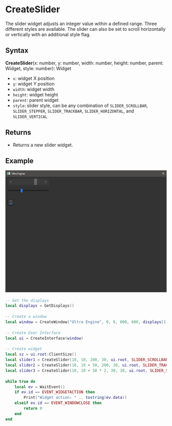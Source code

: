 # CreateSlider

The slider widget adjusts an integer value within a defined range. Three different styles are available. The slider can also be set to scroll horizontally or vertically with an additional style flag.

## Syntax

**CreateSlider**(x: number, y: number, width: number, height: number, parent: Widget, style: number): Widget

- `x`: widget X position
- `y`: widget Y position
- `width`: widget width
- `height`: widget height
- `parent`: parent widget
- `style`: slider style, can be any combination of `SLIDER_SCROLLBAR`, `SLIDER_STEPPER`, `SLIDER_TRACKBAR`, `SLIDER_HORIZONTAL`, and `SLIDER_VERTICAL`

## Returns

- Returns a new slider widget.

## Example

![CreateSlider](https://github.com/Leadwerks/Documentation/raw/master/Images/CreateSlider.png)

```lua
-- Get the displays
local displays = GetDisplays()

-- Create a window
local window = CreateWindow("Ultra Engine", 0, 0, 800, 600, displays[1])

-- Create User Interface
local ui = CreateInterface(window)

-- Create widget
local sz = ui.root:ClientSize()
local slider1 = CreateSlider(10, 10, 200, 30, ui.root, SLIDER_SCROLLBAR)
local slider2 = CreateSlider(10, 10 + 50, 200, 30, ui.root, SLIDER_TRACKBAR)
local slider3 = CreateSlider(10, 10 + 50 * 2, 30, 30, ui.root, SLIDER_STEPPER | SLIDER_VERTICAL)

while true do
    local ev = WaitEvent()
    if ev.id == EVENT_WIDGETACTION then
        Print("Widget action: " .. tostring(ev.data))
    elseif ev.id == EVENT_WINDOWCLOSE then
        return 0
    end
end
```